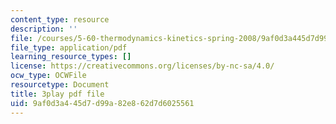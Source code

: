 ```yaml
---
content_type: resource
description: ''
file: /courses/5-60-thermodynamics-kinetics-spring-2008/9af0d3a445d7d99a82e862d7d6025561_gLo958Kdeoo.pdf
file_type: application/pdf
learning_resource_types: []
license: https://creativecommons.org/licenses/by-nc-sa/4.0/
ocw_type: OCWFile
resourcetype: Document
title: 3play pdf file
uid: 9af0d3a4-45d7-d99a-82e8-62d7d6025561
---
```

